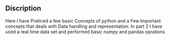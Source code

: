 ## Discription 
Here I have Praticed a few basic Concepts of python and a Few Important concepts that deals with Data handling and representation. In part 2 I have used a real time data set and performed basic numpy and pandas oprations
